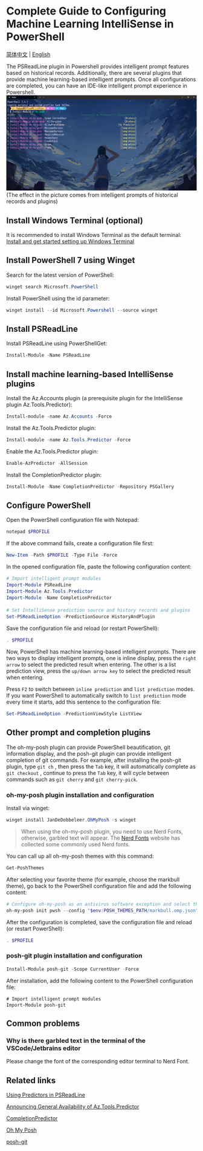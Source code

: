 # Complete Guide to Configuring Machine Learning IntelliSense in PowerShell

[简体中文](https://github.com/happylittle2010/PowerShell-ML-IntelliSense-Guide-zh) | [English](https://github.com/happylittle2010/PowerShell-ML-IntelliSense-Guide)

The PSReadLine plugin in Powershell provides intelligent prompt features based on historical records. Additionally, there are several plugins that provide machine learning-based intelligent prompts. Once all configurations are completed, you can have an IDE-like intelligent prompt experience in Powershell.
![Alt text](./image/Powershell_Intellisense.png)
(The effect in the picture comes from intelligent prompts of historical records and plugins)

## Install Windows Terminal (optional)
It is recommended to install Windows Terminal as the default terminal:
[Install and get started setting up Windows Terminal](https://learn.microsoft.com/en-us/windows/terminal/install)

## Install PowerShell 7 using Winget
Search for the latest version of PowerShell:
```PowerShell
winget search Microsoft.PowerShell
```
Install PowerShell using the id parameter:
```PowerShell
winget install --id Microsoft.Powershell --source winget
```

## Install PSReadLine
Install PSReadLine using PowerShellGet:
```PowerShell
Install-Module -Name PSReadLine
```

## Install machine learning-based IntelliSense plugins
Install the Az.Accounts plugin (a prerequisite plugin for the IntelliSense plugin Az.Tools.Predictor):
```PowerShell
Install-module -name Az.Accounts -Force
```

Install the Az.Tools.Predictor plugin:
```PowerShell
Install-module -name Az.Tools.Predictor -Force
```

Enable the Az.Tools.Predictor plugin:
```PowerShell
Enable-AzPredictor -AllSession
```

Install the CompletionPredictor plugin:
```PowerShell
Install-Module -Name CompletionPredictor -Repository PSGallery
```

## Configure PowerShell
Open the PowerShell configuration file with Notepad:
```PowerShell
notepad $PROFILE
```

If the above command fails, create a configuration file first:
```PowerShell
New-Item -Path $PROFILE -Type File -Force
```

In the opened configuration file, paste the following configuration content:
```ps1
# Import intelligent prompt modules
Import-Module PSReadLine
Import-Module Az.Tools.Predictor
Import-Module -Name CompletionPredictor

# Set IntelliSense prediction source and history records and plugins
Set-PSReadLineOption -PredictionSource HistoryAndPlugin
```

Save the configuration file and reload (or restart PowerShell):
```PowerShell
. $PROFILE
```

Now, PowerShell has machine learning-based intelligent prompts. There are two ways to display intelligent prompts, one is inline display, press the `right arrow` to select the predicted result when entering. The other is a list prediction view, press the `up/down arrow key` to select the predicted result when entering.

Press `F2` to switch between `inline prediction` and `list prediction` modes. If you want PowerShell to automatically switch to `list prediction` mode every time it starts, add this sentence to the configuration file:
```ps1
Set-PSReadLineOption -PredictionViewStyle ListView
```

## Other prompt and completion plugins
The oh-my-posh plugin can provide PowerShell beautification, git information display, and the posh-git plugin can provide intelligent completion of git commands. For example, after installing the posh-git plugin, type `git ch` , then press the `Tab` key, it will automatically complete as `git checkout` , continue to press the `Tab` key, it will cycle between commands such as `git cherry` and `git cherry-pick`.

### oh-my-posh plugin installation and configuration
Install via winget:
```PowerShell
winget install JanDeDobbeleer.OhMyPosh -s winget
```

 > When using the oh-my-posh plugin, you need to use Nerd Fonts, otherwise, garbled text will appear. The [Nerd Fonts](https://www.nerdfonts.com/font-downloads) website has collected some commonly used Nerd fonts.

You can call up all oh-my-posh themes with this command:
```PowerShell
Get-PoshThemes
```

After selecting your favorite theme (for example, choose the markbull theme), go back to the PowerShell configuration file and add the following content:
```ps1
# Configure oh-my-posh as an antivirus software exception and select the markbull theme as the default theme
oh-my-posh init pwsh --config "$env:POSH_THEMES_PATH/markbull.omp.json" | Invoke-Expression
```

After the configuration is completed, save the configuration file and reload (or restart PowerShell):
```PowerShell
. $PROFILE
```

### posh-git plugin installation and configuration
```PowerShell
Install-Module posh-git -Scope CurrentUser -Force
```
After installation, add the following content to the PowerShell configuration file:
```
# Import intelligent prompt modules
Import-Module posh-git
```

## Common problems

### Why is there garbled text in the terminal of the VSCode/Jetbrains editor
Please change the font of the corresponding editor terminal to Nerd Font.

## Related links
[Using Predictors in PSReadLine](https://learn.microsoft.com/en-us/powershell/scripting/learn/shell/using-predictors?view=powershell-7.4)

[Announcing General Availability of Az.Tools.Predictor](https://techcommunity.microsoft.com/t5/azure-tools-blog/announcing-general-availability-of-az-tools-predictor/ba-p/3297956)

[CompletionPredictor](https://github.com/PowerShell/CompletionPredictor)

[Oh My Posh](https://ohmyposh.dev/)

[posh-git](https://github.com/dahlbyk/posh-git)